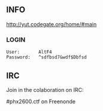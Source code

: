 INFO
----

http://yut.codegate.org/home/#main

### LOGIN
    User:       AltF4
    Password:   ^sdfbsd7&wdf$Dbfsd


IRC
---

Join in the colaboration on IRC:

\#phx2600.ctf on Freenonde

